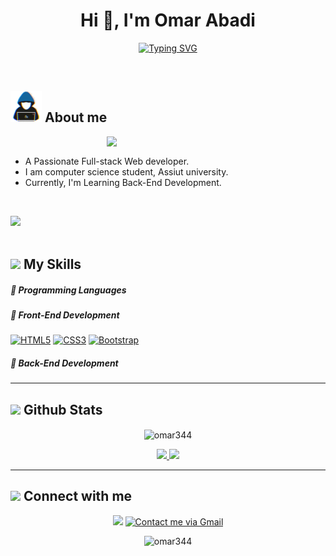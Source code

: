 <h1 align="center">Hi 👋, I'm Omar Abadi</h1>

<p align="center">
<a href="https://git.io/typing-svg"><img src="https://readme-typing-svg.demolab.com?font=Fira+Code&pause=1000&center=true&width=435&lines=Welcome+To+My+GitHub+Profile" alt="Typing SVG" /></a>
</p>


<br>


## <picture><img src = "https://github.com/0xAbdulKhalid/0xAbdulKhalid/raw/main/assets/mdImages/about_me.gif" width = 50px></picture> **About me**

<picture> <img align="right" src="https://media.tenor.com/NOYF3f82b_gAAAAC/programmer.gif" width = 350px></picture>

<br>

- A Passionate Full-stack Web developer.
- I am  computer science student, Assiut university.
- Currently, I'm Learning Back-End Development.

<br>

<img src="https://user-images.githubusercontent.com/73097560/115834477-dbab4500-a447-11eb-908a-139a6edaec5c.gif"><br><br>

<h2><img src = "https://media2.giphy.com/media/QssGEmpkyEOhBCb7e1/giphy.gif?cid=ecf05e47a0n3gi1bfqntqmob8g9aid1oyj2wr3ds3mg700bl&rid=giphy.gif" width ="30"> My Skills</f2> 


##### 💪 Programming Languages



##### 💪 Front-End Development
<a href="#"><img src="https://img.shields.io/badge/HTML5-E34F26?style=for-the-badge&logo=html5&logoColor=white" alt="HTML5"></a>
<a href="#"><img src="https://img.shields.io/badge/CSS3-1572B6?style=for-the-badge&logo=css3&logoColor=white" alt="CSS3"></a>
<a href="#"><img src="https://img.shields.io/badge/bootstrap-6a329f?style=for-the-badge&logo=bootstrap&logoColor=violet" alt="Bootstrap"></a>


##### 💪 Back-End Development

<hr>
    
<h2><img src = "https://media.giphy.com/media/iY8CRBdQXODJSCERIr/giphy.gif" width ="35"> Github Stats </h2>

<p align="center">
<img align="center" src="https://github-readme-stats.vercel.app/api/top-langs?username=omar344&show_icons=true&theme=gruvbox&locale=en&layout=compact" alt="omar344" />
</p>

<p align="center">      
<a href="https://github.com/omar344/omar344.git">
<img width="49.5%" src="https://github-readme-stats.vercel.app/api?username=omar344&show_icons=true&theme=gruvbox&hide_border=true" />
<img width="49.5%" src="https://github-readme-streak-stats.herokuapp.com/?user=omar344&theme=gruvbox&hide_border=true" />
</a>
</p>


<hr>


<h2> <img src='https://raw.githubusercontent.com/ShahriarShafin/ShahriarShafin/main/Assets/handshake.gif' width="80"> Connect with me </h2>

<p align="center">
<a href="https://www.linkedin.com/in/omar-abadi-91123a239" target='_blank'><img src="https://img.shields.io/badge/linkedin-0077B5.svg?style=for-the-badge&logo=linkedin&logoColor=ffffff"/></a> 
<a href="mailto:3marabadi@gmail.com"><img src="https://img.shields.io/badge/Gmail-D14836?style=for-the-badge&logo=gmail&logoColor=white" alt="Contact me via Gmail"/></a>

<p align="center">
<p align="center"> <img src="https://komarev.com/ghpvc/?username=omar344&label=Profile%20views&color=0e75b6&style=flat" alt="omar344" /> </p>
</p>
      


<!--
**omar344/omar344** is a ✨ _special_ ✨ repository because its `README.md` (this file) appears on your GitHub profile.

Here are some ideas to get you started:

- 🔭 I’m currently working on ...
- 🌱 I’m currently learning ...
- 👯 I’m looking to collaborate on ...
- 🤔 I’m looking for help with ...
- 💬 Ask me about ...
- 📫 How to reach me: ...
- 😄 Pronouns: ...
- ⚡ Fun fact: ...
-->
